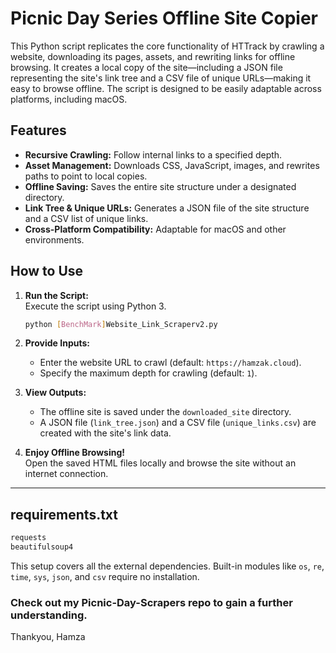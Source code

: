 # Picnic Day Series Offline Site Copier

This Python script replicates the core functionality of HTTrack by crawling a website, downloading its pages, assets, and rewriting links for offline browsing. It creates a local copy of the site—including a JSON file representing the site's link tree and a CSV file of unique URLs—making it easy to browse offline. The script is designed to be easily adaptable across platforms, including macOS.

## Features

- **Recursive Crawling:** Follow internal links to a specified depth.
- **Asset Management:** Downloads CSS, JavaScript, images, and rewrites paths to point to local copies.
- **Offline Saving:** Saves the entire site structure under a designated directory.
- **Link Tree & Unique URLs:** Generates a JSON file of the site structure and a CSV list of unique links.
- **Cross-Platform Compatibility:** Adaptable for macOS and other environments.

## How to Use

1. **Run the Script:**  
   Execute the script using Python 3.
   ```bash
   python [BenchMark]Website_Link_Scraperv2.py
   ```

2. **Provide Inputs:**  
   - Enter the website URL to crawl (default: `https://hamzak.cloud`).
   - Specify the maximum depth for crawling (default: `1`).

3. **View Outputs:**  
   - The offline site is saved under the `downloaded_site` directory.
   - A JSON file (`link_tree.json`) and a CSV file (`unique_links.csv`) are created with the site's link data.

4. **Enjoy Offline Browsing!**  
   Open the saved HTML files locally and browse the site without an internet connection.

---

## requirements.txt

```txt
requests
beautifulsoup4
```

This setup covers all the external dependencies. Built-in modules like `os`, `re`, `time`, `sys`, `json`, and `csv` require no installation.

### Check out my Picnic-Day-Scrapers repo to gain a further understanding.

Thankyou,
Hamza
